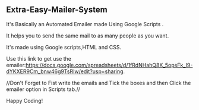 ## Extra-Easy-Mailer-System ##

It's Basically an Automated Emailer made Using Google Scripts .                                                                 

It helps you to send the same mail to as many people as you want.                                                         

It's made using Google scripts,HTML and CSS.

Use this link to get use the emailer:https://docs.google.com/spreadsheets/d/1fRdNHahQ8K_5opsFk_I9-dYKXER9Cm_bnw46g9TsRIw/edit?usp=sharing.

//Don't Forget to Fist write the emails and Tick the boxes and then Click the emailer option in Scripts tab.//

Happy Coding!
